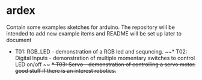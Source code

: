 # ardex

Contain some examples sketches for arduino.
The repository will be intended to add new example items and README will be set up later to document
* T01: RGB_LED - demonstration of a RGB led and sequncing.
~~* T02: Digital Inputs - demonstration of multiple momentary switches to control LED on/off ~~
~~* T03: Servo - demonstration of controlling a servo motor. good stuff if there is an interest robotics.~~

